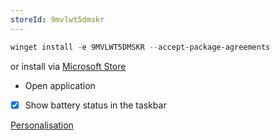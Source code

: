 ```yaml
---
storeId: 9mvlwt5dmskr
---
```



```powershell
winget install -e 9MVLWT5DMSKR --accept-package-agreements
```

or install via [Microsoft Store](https://microsoft.com/store/apps/9MVLWT5DMSKR)

- Open application
- [x] Show battery status in the taskbar

[Personalisation](../Personalisation.md)